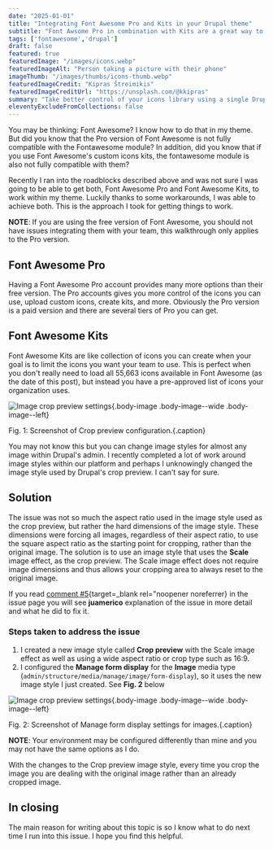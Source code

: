 ```yaml
---
date: "2025-01-01"
title: "Integrating Font Awesome Pro and Kits in your Drupal theme"
subtitle: "Font Awsome Pro in combination with Kits are a great way to manage your icons library so you only load the icons your website uses."
tags: ['fontawesome','drupal']
draft: false
featured: true
featuredImage: "/images/icons.webp"
featuredImageAlt: "Person taking a picture with their phone"
imageThumb: "/images/thumbs/icons-thumb.webp"
featuredImageCredit: "Kipras Štreimikis"
featuredImageCreditUrl: "https://unsplash.com/@kkipras"
summary: "Take better control of your icons library using a single Drupal module."
eleventyExcludeFromCollections: false
---
```


You may be thinking: Font Awesome? I know how to do that in my theme. But did you know that the Pro version of Font Awesome is not fully compatible with the Fontawesome module? In addition, did you know that if you use Font Awesome's custom icons kits, the fontawesome module is also not fully compatible with them?

Recently I ran into the roadblocks described above and was not sure I was going to be able to get both, Font Awesome Pro and Font Awesome Kits, to work within my theme. Luckily thanks to some workarounds, I was able to achieve both.  This is the approach I took for getting things to work.

<span class="callout">
<strong>NOTE</strong>: If you are using the free version of Font Awesome, you should not have issues integrating them with your team, this walkthrough only applies to the Pro version.
</span>

## Font Awesome Pro

Having a Font Awesome Pro account provides many more options than their free version. The Pro accounts gives you more control of the icons you can use, upload custom icons, create kits, and more. Obviously the Pro version is a paid version and there are several tiers of Pro you can get.

## Font Awesome Kits

Font Awesome Kits are like collection of icons you can create when your goal is to limit the icons you want your team to use. This is perfect when you don't really need to load all 55,663 icons available in Font Awesome (as the date of this post), but instead you have a pre-approved list of icons your organization uses.


![Image crop preview settings](/images/blog-images/crop-preview.png){.body-image .body-image--wide .body-image--left}

Fig. 1: Screenshot of Crop preview configuration.{.caption}

You may not know this but you can change image styles for almost any image within Drupal's admin. I recently completed a lot of work around image styles within our platform and perhaps I unknowingly changed the image style used by Drupal's crop preview. I can't say for sure.

## Solution

The issue was not so much the aspect ratio used in the image style used as the crop preview, but rather the hard dimensions of the image style. These dimensions were forcing all images, regardless of their aspect ratio, to use the square aspect ratio as the starting point for cropping, rather than the original image.
The solution is to use an image style that uses the **Scale** image effect, as the crop preview. The Scale image effect does not require image dimensions and thus allows your cropping area to always reset to the original image.

If you read [comment #5](https://www.drupal.org/project/image_widget_crop/issues/3222406#comment-14903564){target=_blank rel="noopener noreferrer} in the issue page you will see **juamerico** explanation of the issue in more detail and what he did to fix it.

### Steps taken to address the issue

1. I created a new image style called **Crop preview** with the Scale image effect as well as using a wide aspect ratio or crop type such as 16:9.
1. I configured the **Manage form display** for the **Image** media type (`admin/structure/media/manage/image/form-display`), so it uses the new image style I just created.  See **Fig. 2** below

![Image crop preview settings](/images/blog-images/crop-preview-img.png){.body-image .body-image--wide .body-image--left}

Fig. 2: Screenshot of Manage form display settings for images.{.caption}

<span class="callout">
<strong>NOTE</strong>: Your environment may be configured differently than mine and you may not have the same options as I do.
</span>

With the changes to the Crop preview image style, every time you crop the image you are dealing with the original image rather than an already cropped image.

## In closing

The main reason for writing about this topic is so I know what to do next time I run into this issue. I hope you find this helpful.
